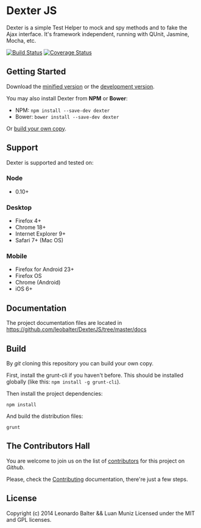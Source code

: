 # Dexter JS

Dexter is a simple Test Helper to mock and spy methods and to fake the Ajax interface. It's framework independent, running with QUnit, Jasmine, Mocha, etc.

[![Build Status](https://travis-ci.org/leobalter/DexterJS.png?branch=master)](https://travis-ci.org/leobalter/DexterJS)
[![Coverage Status](https://coveralls.io/repos/leobalter/DexterJS/badge.png)](https://coveralls.io/r/leobalter/DexterJS)

## Getting Started

Download the [minified version][min] or the [development version][max].

[min]: https://raw.github.com/leobalter/DexterJS/master/dist/dexter.min.js
[max]: https://raw.github.com/leobalter/DexterJS/master/dist/dexter.js

You may also install Dexter from **NPM** or **Bower**:

- NPM: `npm install --save-dev dexter`
- Bower: `bower install --save-dev dexter`

Or [build your own copy](#build).

## Support

Dexter is supported and tested on:

### Node
- 0.10+

### Desktop
- Firefox 4+
- Chrome 18+
- Internet Explorer 9+
- Safari 7+ (Mac OS)

### Mobile
- Firefox for Android 23+
- Firefox OS
- Chrome (Android)
- iOS 6+

## Documentation

The project documentation files are located in https://github.com/leobalter/DexterJS/tree/master/docs

## Build

By *git* cloning this repository you can build your own copy.

First, install the grunt-cli if you haven't before. This should be installed globally (like this: `npm install -g grunt-cli`).

Then install the project dependencies:

```
npm install
```

And build the distribution files:

```
grunt
```

## The Contributors Hall

You are welcome to join us on the list of [contributors](https://github.com/leobalter/DexterJS/graphs/contributors) for this project on *Github*.

Please, check the [Contributing](https://github.com/leobalter/DexterJS/blob/master/docs/Contributing.md) documentation, there're just a few steps.

## License
Copyright (c) 2014 Leonardo Balter && Luan Muniz
Licensed under the MIT and GPL licenses.

